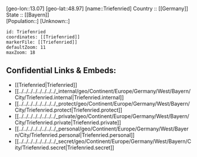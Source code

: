 ﻿---
location: [48.97,13.07] 
mapzoom: [7,12] 
mapmarker: city 
type: City
tags:
- geo/City


SpocWebEntityId: 34979
isDeleted: false
confidential: public

---
[geo-lon::13.07] 
[geo-lat::48.97] 
[name::Triefenried] 
Country :: [[Germany]]  
State :: [[Bayern]]  
[Population::] 
[Unknown::] 


```leaflet
id: Triefenried
coordinates: [[Triefenried]] 
markerFile: [[Triefenried]] 
defaultZoom: 11 
maxZoom: 18
```


## Confidential Links & Embeds: 
- [[Triefenried|Triefenried]]  
- [[../../../../../../../../_internal/geo/Continent/Europe/Germany/West/Bayern/City/Triefenried.internal|Triefenried.internal]] 
- [[../../../../../../../../_protect/geo/Continent/Europe/Germany/West/Bayern/City/Triefenried.protect|Triefenried.protect]] 
- [[../../../../../../../../_private/geo/Continent/Europe/Germany/West/Bayern/City/Triefenried.private|Triefenried.private]] 
- [[../../../../../../../../_personal/geo/Continent/Europe/Germany/West/Bayern/City/Triefenried.personal|Triefenried.personal]] 
- [[../../../../../../../../_secret/geo/Continent/Europe/Germany/West/Bayern/City/Triefenried.secret|Triefenried.secret]] 
